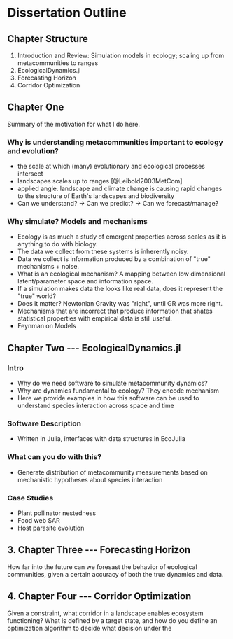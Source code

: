 # Dissertation Outline

## Chapter Structure

1. Introduction and Review: Simulation models in ecology; scaling up from metacommunities to ranges
2. EcologicalDynamics.jl
3. Forecasting Horizon
4. Corridor Optimization


## Chapter One  

Summary of the motivation for what I do here.

### Why is understanding metacommunities important to ecology and evolution?
- the scale at which (many) evolutionary and ecological processes intersect
- landscapes scales up to ranges [@Leibold2003MetCom]
- applied angle. landscape and climate change is causing rapid changes to the structure of Earth's landscapes and biodiversity
- Can we understand? -> Can we predict? -> Can we forecast/manage?

### Why simulate? Models and mechanisms
- Ecology is as much a study of emergent properties across scales as it is anything to do with biology.
- The data we collect from these systems is inherently noisy.
- Data we collect is information produced by a combination of "true" mechanisms + noise.
- What is an ecological mechanism? A mapping between low dimensional latent/parameter space and information space.
- If a simulation makes data the looks like real data, does it represent the "true" world?
- Does it matter? Newtonian Gravity was "right", until GR was more right.
- Mechanisms that are incorrect that produce information that shates statistical properties with
empirical data is still useful.
- Feynman on Models



## Chapter Two --- EcologicalDynamics.jl

### Intro

- Why do we need software to simulate metacommunity dynamics?
- Why are dynamics fundamental to ecology? They encode mechanism
- Here we provide examples in how this software can be used to
understand species interaction across space and time


### Software Description
- Written in Julia, interfaces with data structures in EcoJulia

### What can you do with this?
- Generate distribution of metacommunity measurements based on
mechanistic hypotheses about species interaction

### Case Studies
- Plant pollinator nestedness
- Food web SAR
- Host parasite evolution

## 3. Chapter Three --- Forecasting Horizon

How far into the future can we foresast the behavior of ecological
communities, given a certain accuracy of both the true dynamics and
data.

## 4. Chapter Four --- Corridor Optimization

Given a constraint, what corridor in a landscape enables ecosystem functioning?
What is defined by a target state, and how do you define an optimization algorithm
to decide what decision under the
